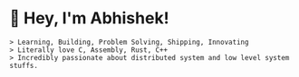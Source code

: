 
# 👋 Hey, I'm Abhishek!  
```
> Learning, Building, Problem Solving, Shipping, Innovating
> Literally love C, Assembly, Rust, C++
> Incredibly passionate about distributed system and low level system stuffs.
```
